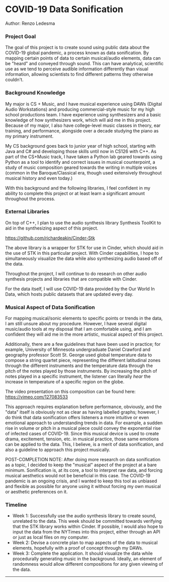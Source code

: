 # COVID-19 Data Sonification

Author: Renzo Ledesma

### Project Goal
The goal of this project is to create sound using public data about the 
COVID-19 global pandemic, a process known as data sonification. By mapping 
certain points of data to certain musical/audio elements, data can be "heard" 
and conveyed through sound. This can have analytical, scientific use as we tend
to perceive audible information differently than visual information, allowing
scientists to find different patterns they otherwise couldn't.

### Background Knowledge
My major is CS + Music, and I have musical experience using DAWs (Digital Audio 
Workstations) and producing commercial-style music for my high school productions
team. I have experience using synthesizers and a basic knowledge of
how synthesizers work, which will aid me in this project.
Because of my major, I also have college-level music classes in theory,
ear training, and performance, alongside over a decade studying the piano as my
primary instrument.

My CS background goes back to junior year of high school, starting with Java
and C# and developing those skills until now in CS126 with C++. As part of the CS+Music
track, I have taken a Python lab geared towards using Python as a tool to
identify and correct issues in musical counterpoint, a study of music composition
geared towards the writing in multiple voices (common in the Baroque/Classical
era, though used extensively throughout musical history and even today.) 

With this background and the following libraries, I feel confident in my ability
to complete this project or at least learn a significant amount throughout the
process.

### External Libraries
On top of C++, I plan to use the audio synthesis library Synthesis ToolKit to
aid in the synthesizing aspect of this project.

https://github.com/richardeakin/Cinder-Stk

The above library is a wrapper for STK for use in Cinder, which should aid in
the use of STK in this particular project. With Cinder capabilities, I hope to
simultaneously visualize the data while also synthesizing audio based off of the
data.

Throughout the project, I will continue to do research on other audio synthesis 
projects and libraries that are compatible with Cinder.

For the data itself, I will use COVID-19 data provided by the Our World In Data,
which hosts public datasets that are updated every day.

### Musical Aspect of Data Sonification

For mapping musical/sonic elements to specific points or trends in the data, I am
still unsure about my procedure. However, I have several digital music/audio tools
at my disposal that I am comfortable using, and I am confident they will aid me
in the more artistic, musical aspect of this project.

Additionally, there are a few guidelines that have been used in practice; for example,
University of Minnesota undergraduate Daniel Crawford and geography professor
Scott St. George used global temperature data to compose a string quartet piece,
representing the different latitudinal zones through the different instruments
and the temperature data through the pitch of the notes played by those instruments.
By increasing the pitch of notes played in a specific instrument, the listener
can literally *hear* the increase in temperature of a specific region on the globe.

The video presentation on this composition can be found here: https://vimeo.com/127083533

This approach requires explanation before performance, obviously, and the "data"
itself is obviously not as clear as having labelled graphs; however, I do think
that data sonification offers listeners a more intuitive or even emotional 
approach to understanding trends in data. For example, a sudden rise in volume
or pitch in a musical piece could convey the exponential rise of infected
cases of COVID-19. Since this musical device is used to create drama, excitement,
tension, etc. in musical practice, those same emotions can be applied to the data.
This, I believe, is a merit of data sonification, and also a guideline to approach
this project musically.

POST-COMPLETION NOTE: After doing more research on data sonification as a topic, I
decided to keep the "musical" aspect of the project at a bare minimum. Sonification is,
at its core, a tool to interpret raw data, and forcing musical aesthetics would
not be beneficial in this case. The COVID-19 pandemic is an ongoing crisis, and
I wanted to keep this tool as unbiased and flexible as possible for anyone using it
without forcing my own musical or aesthetic preferences on it.

### Timeline
* Week 1: Successfully use the audio synthesis library to create sound, unrelated
to the data. This week should be committed towards verifying that the STK library
works within Cinder. If possible, I would also hope to input the data from the
NYTimes into this project, either through an API or just as local files on my
computer.
* Week 2: Devise a concrete plan to map aspects of the data to musical elements,
hopefully with a proof of concept through my DAWs.
* Week 3: Complete the application. It should visualize the data while procedurally
generating music in the background. Ideally, an element of randomness would
allow different compositions for any given viewing of the data.

---

